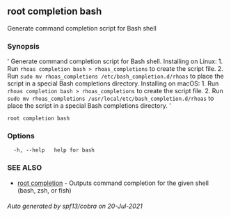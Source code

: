 ## root completion bash

Generate command completion script for Bash shell

### Synopsis

' Generate command completion script for Bash shell. Installing on Linux: 1. Run `rhoas completion bash > rhoas_completions` to create the script file. 2. Run `sudo mv rhoas_completions /etc/bash_completion.d/rhoas` to place the script in a special Bash completions directory. Installing on macOS: 1. Run `rhoas completion bash > rhoas_completions` to create the script file. 2. Run `sudo mv rhoas_completions /usr/local/etc/bash_completion.d/rhoas` to place the script in a special Bash completions directory. '

```
root completion bash
```

### Options

```
  -h, --help   help for bash
```

### SEE ALSO

* [root completion](root_completion.md)	 - Outputs command completion for the given shell (bash, zsh, or fish)

###### Auto generated by spf13/cobra on 20-Jul-2021
